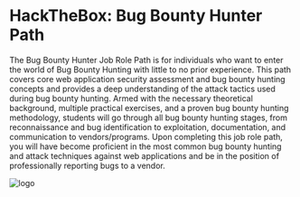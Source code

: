 # HackTheBox: Bug Bounty Hunter Path

The Bug Bounty Hunter Job Role Path is for individuals who want to enter the world of Bug Bounty Hunting with little to no prior experience. This path covers core web application security assessment and bug bounty hunting concepts and provides a deep understanding of the attack tactics used during bug bounty hunting. Armed with the necessary theoretical background, multiple practical exercises, and a proven bug bounty hunting methodology, students will go through all bug bounty hunting stages, from reconnaissance and bug identification to exploitation, documentation, and communication to vendors/programs. Upon completing this job role path, you will have become proficient in the most common bug bounty hunting and attack techniques against web applications and be in the position of professionally reporting bugs to a vendor.

![logo](https://github.com/hungthinhtran/HTB_Bug_Bounty_Hunter_Writeup/assets/112708857/92792888-56a9-441e-b083-e9f2ade5f6f2)
